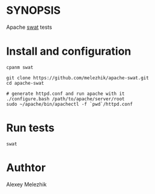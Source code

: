 # SYNOPSIS

Apache [swat](https://github.com/melezhik/swat) tests


# Install and configuration

    cpanm swat

    git clone https://github.com/melezhik/apache-swat.git
    cd apache-swat

    # generate httpd.conf and run apache with it
    ./configure.bash /path/to/apache/server/root
    sudo ~/apache/bin/apachectl -f `pwd`/httpd.conf

# Run tests

    swat

# Authtor 

Alexey Melezhik



